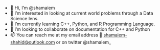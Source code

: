 - 👋 Hi, I’m @shamaiem
- 👀 I’m interested in looking at current world problems through a Data Science lens.
- 🌱 I’m currently learning C++, Python, and R Programming Language.
- 💞️ I’m looking to collaborate on documentation for C++ and Python
- 📫 You can reach me at my email address 📩 shamaiem-shahid@outlook.com or on twitter  @shamaiem_

<!---
shamaiem/shamaiem is a ✨ special ✨ repository because its `README.md` (this file) appears on your GitHub profile.
You can click the Preview link to take a look at your changes.
--->
